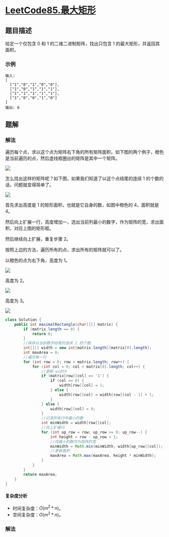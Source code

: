 # [LeetCode85.最大矩形](https://leetcode-cn.com/problems/maximal-rectangle/)
## 题目描述
给定一个仅包含 0 和 1 的二维二进制矩阵，找出只包含 1 的最大矩形，并返回其面积。

### 示例
```
输入:
[
  ["1","0","1","0","0"],
  ["1","0","1","1","1"],
  ["1","1","1","1","1"],
  ["1","0","0","1","0"]
]
输出: 6
```
## 题解
### 解法
遍历每个点，求以这个点为矩阵右下角的所有矩阵面积。如下图的两个例子，橙色是当前遍历的点，然后虚线框圈出的矩阵是其中一个矩阵。

![](https://picgp.oss-cn-beijing.aliyuncs.com/img/20201028155608.png)

怎么找出这样的矩阵呢？如下图，如果我们知道了以这个点结尾的连续 1 的个数的话，问题就变得简单了。

![](https://picgp.oss-cn-beijing.aliyuncs.com/img/20201028155628.png)

首先求出高度是 1 的矩形面积，也就是它自身的数，如图中橙色的 4，面积就是 4。

然后向上扩展一行，高度增加一，选出当前列最小的数字，作为矩阵的宽，求出面积，对应上图的矩形框。

然后继续向上扩展，重复步骤 2。

按照上边的方法，遍历所有的点，求出所有的矩阵就可以了。

以橙色的点为右下角，高度为 1。

![](https://picgp.oss-cn-beijing.aliyuncs.com/img/20201028155657.png)

高度为 2。

![](https://picgp.oss-cn-beijing.aliyuncs.com/img/20201028155709.png)

高度为 3。

![](https://picgp.oss-cn-beijing.aliyuncs.com/img/20201028155721.png)

```java
class Solution {
    public int maximalRectangle(char[][] matrix) {
        if (matrix.length == 0) {
            return 0;
        }
        //保存以当前数字结尾的连续 1 的个数
        int[][] width = new int[matrix.length][matrix[0].length];
        int maxArea = 0;
        //遍历每一行
        for (int row = 0; row < matrix.length; row++) {
            for (int col = 0; col < matrix[0].length; col++) {
                //更新 width
                if (matrix[row][col] == '1') {
                    if (col == 0) {
                        width[row][col] = 1;
                    } else {
                        width[row][col] = width[row][col - 1] + 1;
                    }
                } else {
                    width[row][col] = 0;
                }
                //记录所有行中最小的数
                int minWidth = width[row][col];
                //向上扩展行
                for (int up_row = row; up_row >= 0; up_row--) {
                    int height = row - up_row + 1;
                    //找最小的数作为矩阵的宽
                    minWidth = Math.min(minWidth, width[up_row][col]);
                    //更新面积
                    maxArea = Math.max(maxArea, height * minWidth);
                }
            }
        }
        return maxArea;
    }
}
```
#### 复杂度分析
- 时间复杂度：$O(m^2*n)$。
- 空间复杂度：$O(m^2*n)$。
### 解法

